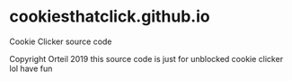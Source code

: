 # cookiesthatclick.github.io
Cookie Clicker source code

Copyright Orteil 2019
this source code is just for unblocked cookie clicker lol have fun
